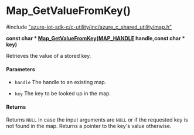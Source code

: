# Map_GetValueFromKey()

\#include ["azure-iot-sdk-c/c-utility/inc/azure_c_shared_utility/map.h"](../iot-c-ref-map-h.md)  

**const char * [Map_GetValueFromKey](#map_8h_1a80f89a52adc845f206f8fa83951ffab3)([MAP_HANDLE](#map_8h_1aaa6ea96fbf2e858b6b2cfe4c7fe31a46) handle,const char * key)**

Retrieves the value of a stored key.

#### Parameters
* `handle` The handle to an existing map. 

* `key` The key to be looked up in the map.

#### Returns
Returns `NULL` in case the input arguments are `NULL` or if the requested key is not found in the map. Returns a pointer to the key's value otherwise.

